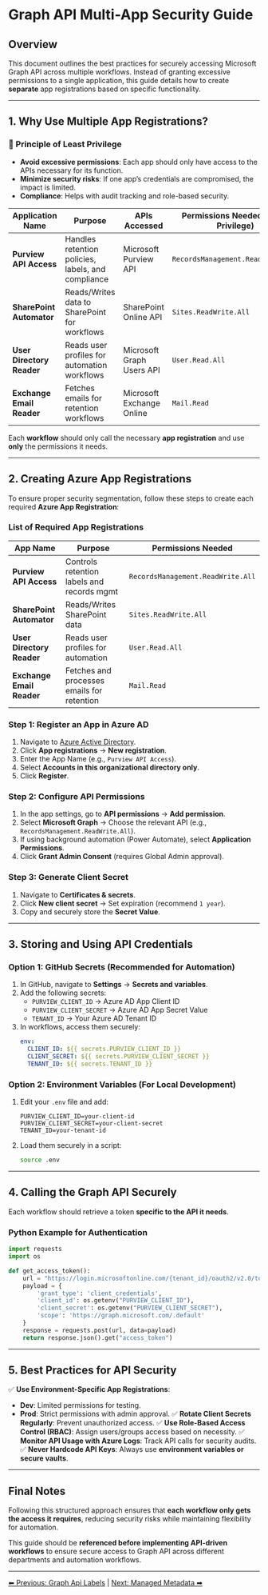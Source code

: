 <!-- description: Documentation about Graph API Multi-App Security Guide for {{ organization_name }}. -->
# Graph API Multi-App Security Guide

## Overview

This document outlines the best practices for securely accessing Microsoft Graph API across multiple workflows. Instead of granting excessive permissions to a single application, this guide details how to create **separate** app registrations based on specific functionality.

---

## **1. Why Use Multiple App Registrations?**

### 🔹 Principle of Least Privilege

- **Avoid excessive permissions**: Each app should only have access to the APIs necessary for its function.
- **Minimize security risks**: If one app’s credentials are compromised, the impact is limited.
- **Compliance**: Helps with audit tracking and role-based security.

| **Application Name**      | **Purpose**                                        | **APIs Accessed**         | **Permissions Needed** (Least Privilege) |
| ------------------------- | -------------------------------------------------- | ------------------------- | ---------------------------------------- |
| **Purview API Access**    | Handles retention policies, labels, and compliance | Microsoft Purview API     | `RecordsManagement.ReadWrite.All`        |
| **SharePoint Automator**  | Reads/Writes data to SharePoint for workflows      | SharePoint Online API     | `Sites.ReadWrite.All`                    |
| **User Directory Reader** | Reads user profiles for automation workflows       | Microsoft Graph Users API | `User.Read.All`                          |
| **Exchange Email Reader** | Fetches emails for retention workflows             | Microsoft Exchange Online | `Mail.Read`                              |

Each **workflow** should only call the necessary **app registration** and use **only** the permissions it needs.

---

## **2. Creating Azure App Registrations**

To ensure proper security segmentation, follow these steps to create each required **Azure App Registration**:

### **List of Required App Registrations**

| **App Name**              | **Purpose**                                | **Permissions Needed**            |
| ------------------------- | ------------------------------------------ | --------------------------------- |
| **Purview API Access**    | Controls retention labels and records mgmt | `RecordsManagement.ReadWrite.All` |
| **SharePoint Automator**  | Reads/Writes SharePoint data               | `Sites.ReadWrite.All`             |
| **User Directory Reader** | Reads user profiles for automation         | `User.Read.All`                   |
| **Exchange Email Reader** | Fetches and processes emails for retention | `Mail.Read`                       |

### **Step 1: Register an App in Azure AD**

1. Navigate to [Azure Active Directory](https://portal.azure.com/#blade/Microsoft_AAD_IAM/ActiveDirectoryMenuBlade/Overview).
2. Click **App registrations** → **New registration**.
3. Enter the App Name (e.g., `Purview API Access`).
4. Select **Accounts in this organizational directory only**.
5. Click **Register**.

### **Step 2: Configure API Permissions**

1. In the app settings, go to **API permissions** → **Add permission**.
2. Select **Microsoft Graph** → Choose the relevant API (e.g., `RecordsManagement.ReadWrite.All`).
3. If using background automation (Power Automate), select **Application Permissions**.
4. Click **Grant Admin Consent** (requires Global Admin approval).

### **Step 3: Generate Client Secret**

1. Navigate to **Certificates & secrets**.
2. Click **New client secret** → Set expiration (recommend `1 year`).
3. Copy and securely store the **Secret Value**.

---

## **3. Storing and Using API Credentials**

### **Option 1: GitHub Secrets (Recommended for Automation)**

1. In GitHub, navigate to **Settings** → **Secrets and variables**.
2. Add the following secrets:
   - `PURVIEW_CLIENT_ID` → Azure AD App Client ID
   - `PURVIEW_CLIENT_SECRET` → Azure AD App Secret Value
   - `TENANT_ID` → Your Azure AD Tenant ID
3. In workflows, access them securely:
   ```yaml
   env:
     CLIENT_ID: ${{ secrets.PURVIEW_CLIENT_ID }}
     CLIENT_SECRET: ${{ secrets.PURVIEW_CLIENT_SECRET }}
     TENANT_ID: ${{ secrets.TENANT_ID }}
   ```

### **Option 2: Environment Variables (For Local Development)**

1. Edit your `.env` file and add:
   ```env
   PURVIEW_CLIENT_ID=your-client-id
   PURVIEW_CLIENT_SECRET=your-client-secret
   TENANT_ID=your-tenant-id
   ```
2. Load them securely in a script:
   ```bash
   source .env
   ```

---

## **4. Calling the Graph API Securely**

Each workflow should retrieve a token **specific to the API it needs**.

### **Python Example for Authentication**

```python
import requests
import os

def get_access_token():
    url = "https://login.microsoftonline.com/{tenant_id}/oauth2/v2.0/token".format(tenant_id=os.getenv("TENANT_ID"))
    payload = {
        'grant_type': 'client_credentials',
        'client_id': os.getenv("PURVIEW_CLIENT_ID"),
        'client_secret': os.getenv("PURVIEW_CLIENT_SECRET"),
        'scope': 'https://graph.microsoft.com/.default'
    }
    response = requests.post(url, data=payload)
    return response.json().get("access_token")
```

---

## **5. Best Practices for API Security**

✅ **Use Environment-Specific App Registrations**:

- **Dev**: Limited permissions for testing.
- **Prod**: Strict permissions with admin approval.
  ✅ **Rotate Client Secrets Regularly**: Prevent unauthorized access.
  ✅ **Use Role-Based Access Control (RBAC)**: Assign users/groups access based on necessity.
  ✅ **Monitor API Usage with Azure Logs**: Track API calls for security audits.
  ✅ **Never Hardcode API Keys**: Always use **environment variables or secure vaults**.

---

## **Final Notes**

Following this structured approach ensures that **each workflow only gets the access it requires**, reducing security risks while maintaining flexibility for automation.

This guide should be **referenced before implementing API-driven workflows** to ensure secure access to Graph API across different departments and automation workflows.




---

[⬅ Previous: Graph Api Labels](graph-api-labels.md) | [Next: Managed Metadata ➡](managed-metadata.md)